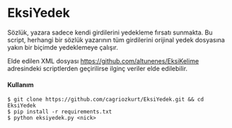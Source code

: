 # EksiYedek

Sözlük, yazara sadece kendi girdilerini yedekleme fırsatı sunmakta. Bu script, herhangi bir sözlük yazarının tüm girdilerini orijinal yedek dosyasına yakın bir biçimde yedeklemeye çalışır.

Elde edilen XML dosyası https://github.com/altunenes/EksiKelime adresindeki scriptlerden geçirilirse ilginç veriler elde edilebilir.

#### Kullanım

    $ git clone https://github.com/cagriozkurt/EksiYedek.git && cd EksiYedek
    $ pip install -r requirements.txt
    $ python eksiyedek.py <nick>
